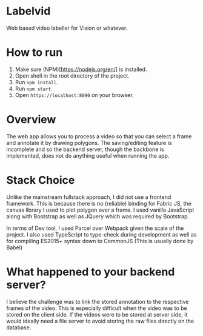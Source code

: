# Labelvid
Web based video labeller for Vision or whatever.

# How to run
1. Make sure (NPM)[https://nodejs.org/en/] is installed.
2. Open shell in the root directory of the project.
3. Run `npm install`.
4. Run `npm start`.
5. Open `https://localhost:8090` on your browser.

# Overview 
The web app allows you to process a video so that you can select a frame and annotate it by drawing polygons. The saving/editing feature is incomplete and so the backend server, though the backbone is implemented, does not do anything useful when running the app.

# Stack Choice
Unlike the mainstream fullstack approach, I did not use a frontend framework. This is because there is no (reliable) binding for Fabric JS, the canvas library I used to plot polygon over a frame. I used vanilla JavaScript along with Bootstrap as well as JQuery which was required by Bootstrap.

In terms of Dev tool, I used Parcel over Webpack given the scale of the project. I also used TypeScript to type-check during development as well as for compiling ES2015+ syntax down to CommonJS (This is usually done by Babel)

# What happened to your backend server?
I believe the challenge was to link the stored annotation to the respective frames of the video. This is especially difficult when the video was to be stored on the client side. If the videos were to be stored at server side, it would ideally need a file server to avoid storing the raw files directly on the database.
